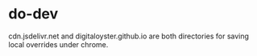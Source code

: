 # do-dev

cdn.jsdelivr.net and digitaloyster.github.io are both directories for saving local overrides under chrome.
